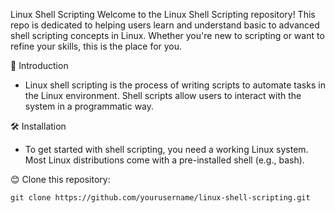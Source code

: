 Linux Shell Scripting
Welcome to the Linux Shell Scripting repository! This repo is dedicated to helping users learn and understand basic to advanced shell scripting concepts in Linux. Whether you're new to scripting or want to refine your skills, this is the place for you.

🚀 Introduction
- Linux shell scripting is the process of writing scripts to automate tasks in the Linux environment. Shell scripts allow users to interact with the system in a programmatic way.

🛠️ Installation
- To get started with shell scripting, you need a working Linux system. Most Linux distributions come with a pre-installed shell (e.g., bash).



 😊 Clone this repository:

 
```
git clone https://github.com/yourusername/linux-shell-scripting.git
```

